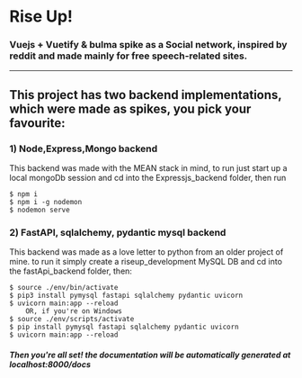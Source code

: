 # Rise Up!

### Vuejs + Vuetify & bulma spike as a Social network, inspired by reddit and made mainly for free speech-related sites.

---

## This project has two backend implementations, which were made as spikes, you pick your favourite:

### 1) Node,Express,Mongo backend
This backend was made with the MEAN stack in mind, to run just start up a local mongoDb session and cd into the  Expressjs_backend folder, then run 

    $ npm i
    $ npm i -g nodemon
    $ nodemon serve

### 2) FastAPI, sqlalchemy, pydantic mysql backend
This backend was made as a love letter to python from an older project of mine. to run it simply create a riseup_development MySQL DB and cd into the fastApi_backend folder, then:
   
    $ source ./env/bin/activate 
    $ pip3 install pymysql fastapi sqlalchemy pydantic uvicorn
    $ uvicorn main:app --reload
        OR, if you're on Windows
    $ source ./env/scripts/activate
    $ pip install pymysql fastapi sqlalchemy pydantic uvicorn
    $ uvicorn main:app --reload

##### Then you're all set! the documentation will be automatically generated at localhost:8000/docs 
